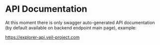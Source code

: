 # API Documentation
At this moment there is only swagger auto-generated API documentation (by default available on backend endpoint main page), example:

https://explorer-api.veil-project.com